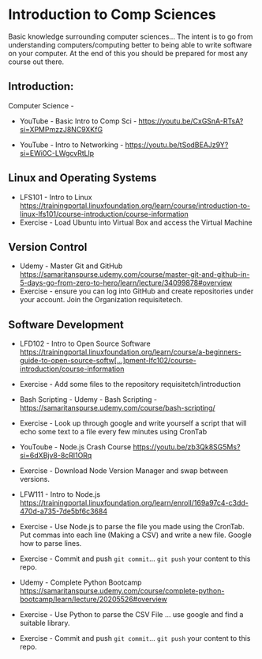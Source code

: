 # Introduction to Comp Sciences
Basic knowledge surrounding computer sciences... The intent is to go from understanding computers/computing better to being able to write software on your computer. At the end of this you should be prepared for most any course out there.


## Introduction:

Computer Science - 
* YouTube - Basic Intro to Comp Sci -  https://youtu.be/CxGSnA-RTsA?si=XPMPmzzJ8NC9XKfG

* YouTube - Intro to Networking - https://youtu.be/tSodBEAJz9Y?si=EWi0C-LWgcvRtLlp


## Linux and Operating Systems
* LFS101 - Intro to Linux https://trainingportal.linuxfoundation.org/learn/course/introduction-to-linux-lfs101/course-introduction/course-information
* Exercise - Load Ubuntu into Virtual Box and access the Virtual Machine

## Version Control
* Udemy - Master Git and GitHub https://samaritanspurse.udemy.com/course/master-git-and-github-in-5-days-go-from-zero-to-hero/learn/lecture/34099878#overview
* Exercise - ensure you can log into GitHub and create repositories under your account. Join the Organization requisitetech.

## Software Development
* LFD102 - Intro to Open Source Software https://trainingportal.linuxfoundation.org/learn/course/a-beginners-guide-to-open-source-softw[…]pment-lfc102/course-introduction/course-information
* Exercise - Add some files to the repository requisitetch/introduction

* Bash Scripting - Udemy - Bash Scripting - https://samaritanspurse.udemy.com/course/bash-scripting/
* Exercise - Look up through google and write yourself a script that will echo some text to a file every few minutes using CronTab

* YouToube - Node.js Crash Course https://youtu.be/zb3Qk8SG5Ms?si=6dXBjv8-8cRl1ORq
* Exercise - Download Node Version Manager and swap between versions. 

* LFW111 - Intro to Node.js https://trainingportal.linuxfoundation.org/learn/enroll/169a97c4-c3dd-470d-a735-7de5bf6c3684
* Exercise - Use Node.js to parse the file you made using the CronTab. Put commas into each line (Making a CSV) and write a new file. Google how to parse lines.
* Exercise - Commit and push `git commit`... `git push` your content to this repo.

* Udemy - Complete Python Bootcamp https://samaritanspurse.udemy.com/course/complete-python-bootcamp/learn/lecture/20205526#overview
* Exercise - Use Python to parse the CSV File ... use google and find a suitable library. 
* Exercise - Commit and push `git commit`... `git push` your content to this repo.
